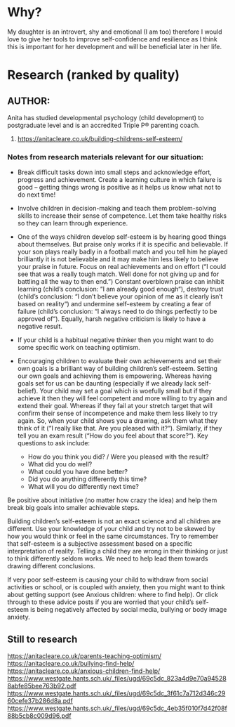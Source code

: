 # Why?
My daughter is an introvert, shy and emotional (I am too) therefore I would love to give her tools to improve self-confidence and resilience as I think this is important for her development and will be beneficial later in her life.
# Research (ranked by quality)
## AUTHOR: 
Anita has studied developmental psychology (child development) to postgraduate level and is an accredited Triple P® parenting coach.
1. https://anitacleare.co.uk/building-childrens-self-esteem/
### Notes from research materials relevant for our situation:
* Break difficult tasks down into small steps and acknowledge effort, progress and achievement. Create a learning culture in which failure is good – getting things wrong is positive as it helps us know what not to do next time!
* Involve children in decision-making and teach them problem-solving skills to increase their sense of competence. Let them take healthy risks so they can learn through experience.
* One of the ways children develop self-esteem is by hearing good things about themselves. But praise only works if it is specific and believable. If your son plays really badly in a football match and you tell him he played brilliantly it is not believable and it may make him less likely to believe your praise in future. Focus on real achievements and on effort (“I could see that was a really tough match. Well done for not giving up and for battling all the way to then end.”) Constant overblown praise can inhibit learning (child’s conclusion: “I am already good enough“), destroy trust (child’s conclusion: “I don’t believe your opinion of me as it clearly isn’t based on reality“) and undermine self-esteem by creating a fear of failure (child’s conclusion: “I always need to do things perfectly to be approved of“). Equally, harsh negative criticism is likely to have a negative result.
* If your child is a habitual negative thinker then you might want to do some specific work on teaching optimism.
* Encouraging children to evaluate their own achievements and set their own goals is a brilliant way of building children’s self-esteem. Setting our own goals and achieving them is empowering. Whereas having goals set for us can be daunting (especially if we already lack self-belief). Your child may set a goal which is woefully small but if they achieve it then they will feel competent and more willing to try again and extend their goal. Whereas if they fail at your stretch target that will confirm their sense of incompetence and make them less likely to try again.
So, when your child shows you a drawing, ask them what they think of it (“I really like that. Are you pleased with it?“). Similarly, if they tell you an exam result (“How do you feel about that score?“). Key questions to ask include:

    * How do you think you did? / Were you pleased with the result?
    * What did you do well?
    * What could you have done better?
    * Did you do anything differently this time?
    * What will you do differently next time?

Be positive about initiative (no matter how crazy the idea) and help them break big goals into smaller achievable steps.

Building children’s self-esteem is not an exact science and all children are different. Use your knowledge of your child and try not to be skewed by how you would think or feel in the same circumstances. Try to remember that self-esteem is a subjective assessment based on a specific interpretation of reality. Telling a child they are wrong in their thinking or just to think differently seldom works. We need to help lead them towards drawing different conclusions.

If very poor self-esteem is causing your child to withdraw from social activities or school, or is coupled with anxiety, then you might want to think about getting support (see Anxious children: where to find help). Or click through to these advice posts if you are worried that your child’s self-esteem is being negatively affected by social media, bullying or body image anxiety.
## Still to research
https://anitacleare.co.uk/parents-teaching-optimism/
https://anitacleare.co.uk/bullying-find-help/
https://anitacleare.co.uk/anxious-children-find-help/
https://www.westgate.hants.sch.uk/_files/ugd/69c5dc_823a4d9e70a945288abfe85bee763b92.pdf
https://www.westgate.hants.sch.uk/_files/ugd/69c5dc_3f61c7a712d346c2960cefe37b286d8a.pdf
https://www.westgate.hants.sch.uk/_files/ugd/69c5dc_4eb35f010f7d42f08f88b5cb8c009d96.pdf